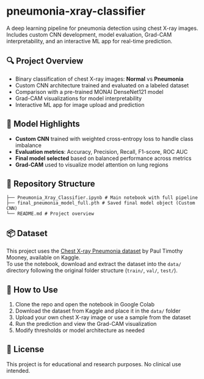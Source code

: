 # pneumonia-xray-classifier
A deep learning pipeline for pneumonia detection using chest X-ray images. Includes custom CNN development, model evaluation, Grad-CAM interpretability, and an interactive ML app for real-time prediction.

## 🔍 Project Overview

- Binary classification of chest X-ray images: **Normal** vs **Pneumonia**
- Custom CNN architecture trained and evaluated on a labeled dataset
- Comparison with a pre-trained MONAI DenseNet121 model
- Grad-CAM visualizations for model interpretability
- Interactive ML app for image upload and prediction

## 🧠 Model Highlights

- **Custom CNN** trained with weighted cross-entropy loss to handle class imbalance
- **Evaluation metrics**: Accuracy, Precision, Recall, F1-score, ROC AUC
- **Final model selected** based on balanced performance across metrics
- **Grad-CAM** used to visualize model attention on lung regions

## 📁 Repository Structure
```
├── Pneumonia_Xray_Classifier.ipynb # Main notebook with full pipeline
├── final_pneumonia_model_full.pth # Saved final model object (Custom CNN)
└── README.md # Project overview
```

## 📦 Dataset

This project uses the [Chest X-ray Pneumonia dataset](https://www.kaggle.com/datasets/paultimothymooney/chest-xray-pneumonia/data) by Paul Timothy Mooney, available on Kaggle.  
To use the notebook, download and extract the dataset into the `data/` directory following the original folder structure (`train/`, `val/`, `test/`).

## 🚀 How to Use

1. Clone the repo and open the notebook in Google Colab
2. Download the dataset from Kaggle and place it in the `data/` folder
3. Upload your own chest X-ray image or use a sample from the dataset
4. Run the prediction and view the Grad-CAM visualization
5. Modify thresholds or model architecture as needed

## 📜 License

This project is for educational and research purposes. No clinical use intended.
